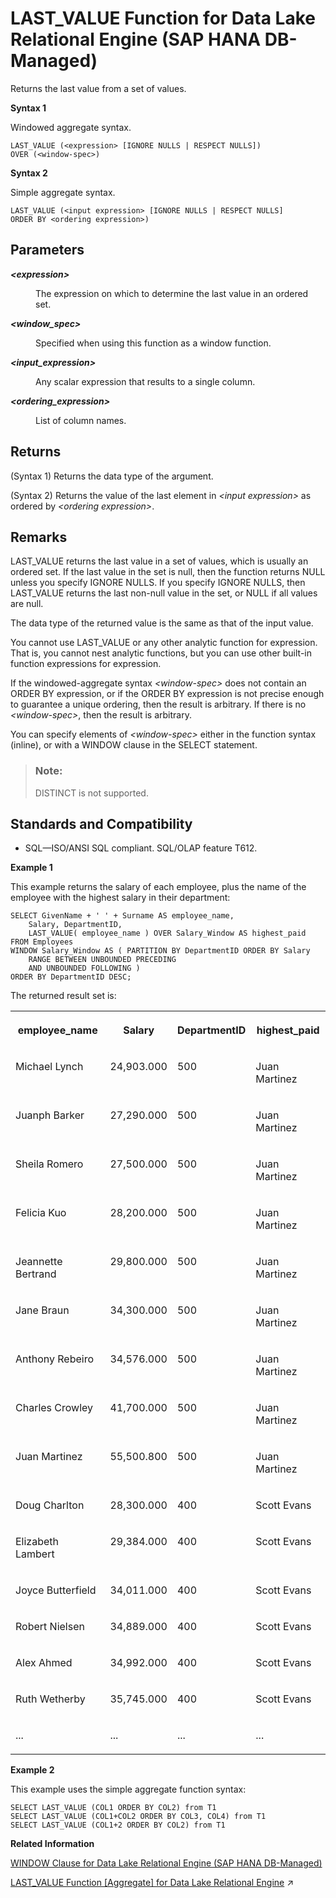 <!-- loio8cf5191242464c6bb1965cbb657bdab1 -->

# LAST\_VALUE Function for Data Lake Relational Engine \(SAP HANA DB-Managed\)

Returns the last value from a set of values.



**Syntax 1**

Windowed aggregate syntax.

```
LAST_VALUE (<expression> [IGNORE NULLS | RESPECT NULLS])
OVER (<window-spec>)
```

**Syntax 2**

Simple aggregate syntax.

```
LAST_VALUE (<input expression> [IGNORE NULLS | RESPECT NULLS] 
ORDER BY <ordering expression>)
```



<a name="loio8cf5191242464c6bb1965cbb657bdab1__section_olw_t2h_trb"/>

## Parameters


<dl>
<dt><b>

*<expression\>*

</b></dt>
<dd>

The expression on which to determine the last value in an ordered set.



</dd><dt><b>

*<window\_spec\>*

</b></dt>
<dd>

Specified when using this function as a window function.



</dd><dt><b>

*<input\_expression\>*

</b></dt>
<dd>

Any scalar expression that results to a single column.



</dd><dt><b>

*<ordering\_expression\>*

</b></dt>
<dd>

List of column names.



</dd>
</dl>



<a name="loio8cf5191242464c6bb1965cbb657bdab1__section_ojw_52h_trb"/>

## Returns

\(Syntax 1\) Returns the data type of the argument.

\(Syntax 2\) Returns the value of the last element in *<input expression\>* as ordered by *<ordering expression\>*.



<a name="loio8cf5191242464c6bb1965cbb657bdab1__section_wll_v2h_trb"/>

## Remarks

LAST\_VALUE returns the last value in a set of values, which is usually an ordered set. If the last value in the set is null, then the function returns NULL unless you specify IGNORE NULLS. If you specify IGNORE NULLS, then LAST\_VALUE returns the last non-null value in the set, or NULL if all values are null.

The data type of the returned value is the same as that of the input value.

You cannot use LAST\_VALUE or any other analytic function for expression. That is, you cannot nest analytic functions, but you can use other built-in function expressions for expression.

If the windowed-aggregate syntax *<window-spec\>* does not contain an ORDER BY expression, or if the ORDER BY expression is not precise enough to guarantee a unique ordering, then the result is arbitrary. If there is no *<window-spec\>*, then the result is arbitrary.

You can specify elements of *<window-spec\>* either in the function syntax \(inline\), or with a WINDOW clause in the SELECT statement.

> ### Note:  
> DISTINCT is not supported.



<a name="loio8cf5191242464c6bb1965cbb657bdab1__section_pt1_w2h_trb"/>

## Standards and Compatibility

-   SQL—ISO/ANSI SQL compliant. SQL/OLAP feature T612.




**Example 1**

This example returns the salary of each employee, plus the name of the employee with the highest salary in their department:

```
SELECT GivenName + ' ' + Surname AS employee_name, 
	Salary, DepartmentID,
	LAST_VALUE( employee_name ) OVER Salary_Window AS highest_paid
FROM Employees
WINDOW Salary_Window AS ( PARTITION BY DepartmentID ORDER BY Salary 
	RANGE BETWEEN UNBOUNDED PRECEDING 
	AND UNBOUNDED FOLLOWING )
ORDER BY DepartmentID DESC;
```

The returned result set is:


<table>
<tr>
<th valign="top" rowspan="1">

employee\_name



</th>
<th valign="top" rowspan="1">

Salary



</th>
<th valign="top" rowspan="1">

DepartmentID



</th>
<th valign="top" rowspan="1">

highest\_paid



</th>
</tr>
<tr>
<td valign="top" rowspan="1">

Michael Lynch



</td>
<td valign="top" rowspan="1">

24,903.000



</td>
<td valign="top" rowspan="1">

500



</td>
<td valign="top" rowspan="1">

Juan Martinez



</td>
</tr>
<tr>
<td valign="top" rowspan="1">

Juanph Barker



</td>
<td valign="top" rowspan="1">

27,290.000



</td>
<td valign="top" rowspan="1">

500



</td>
<td valign="top" rowspan="1">

Juan Martinez



</td>
</tr>
<tr>
<td valign="top" rowspan="1">

Sheila Romero



</td>
<td valign="top" rowspan="1">

27,500.000



</td>
<td valign="top" rowspan="1">

500



</td>
<td valign="top" rowspan="1">

Juan Martinez



</td>
</tr>
<tr>
<td valign="top" rowspan="1">

Felicia Kuo



</td>
<td valign="top" rowspan="1">

28,200.000



</td>
<td valign="top" rowspan="1">

500



</td>
<td valign="top" rowspan="1">

Juan Martinez



</td>
</tr>
<tr>
<td valign="top" rowspan="1">

Jeannette Bertrand



</td>
<td valign="top" rowspan="1">

29,800.000



</td>
<td valign="top" rowspan="1">

500



</td>
<td valign="top" rowspan="1">

Juan Martinez



</td>
</tr>
<tr>
<td valign="top" rowspan="1">

Jane Braun



</td>
<td valign="top" rowspan="1">

34,300.000



</td>
<td valign="top" rowspan="1">

500



</td>
<td valign="top" rowspan="1">

Juan Martinez



</td>
</tr>
<tr>
<td valign="top" rowspan="1">

Anthony Rebeiro



</td>
<td valign="top" rowspan="1">

34,576.000



</td>
<td valign="top" rowspan="1">

500



</td>
<td valign="top" rowspan="1">

Juan Martinez



</td>
</tr>
<tr>
<td valign="top" rowspan="1">

Charles Crowley



</td>
<td valign="top" rowspan="1">

41,700.000



</td>
<td valign="top" rowspan="1">

500



</td>
<td valign="top" rowspan="1">

Juan Martinez



</td>
</tr>
<tr>
<td valign="top" rowspan="1">

Juan Martinez



</td>
<td valign="top" rowspan="1">

55,500.800



</td>
<td valign="top" rowspan="1">

500



</td>
<td valign="top" rowspan="1">

Juan Martinez



</td>
</tr>
<tr>
<td valign="top" rowspan="1">

Doug Charlton



</td>
<td valign="top" rowspan="1">

28,300.000



</td>
<td valign="top" rowspan="1">

400



</td>
<td valign="top" rowspan="1">

Scott Evans



</td>
</tr>
<tr>
<td valign="top" rowspan="1">

Elizabeth Lambert



</td>
<td valign="top" rowspan="1">

29,384.000



</td>
<td valign="top" rowspan="1">

400



</td>
<td valign="top" rowspan="1">

Scott Evans



</td>
</tr>
<tr>
<td valign="top" rowspan="1">

Joyce Butterfield



</td>
<td valign="top" rowspan="1">

34,011.000



</td>
<td valign="top" rowspan="1">

400



</td>
<td valign="top" rowspan="1">

Scott Evans



</td>
</tr>
<tr>
<td valign="top" rowspan="1">

Robert Nielsen



</td>
<td valign="top" rowspan="1">

34,889.000



</td>
<td valign="top" rowspan="1">

400



</td>
<td valign="top" rowspan="1">

Scott Evans



</td>
</tr>
<tr>
<td valign="top" rowspan="1">

Alex Ahmed



</td>
<td valign="top" rowspan="1">

34,992.000



</td>
<td valign="top" rowspan="1">

400



</td>
<td valign="top" rowspan="1">

Scott Evans



</td>
</tr>
<tr>
<td valign="top" rowspan="1">

Ruth Wetherby



</td>
<td valign="top" rowspan="1">

35,745.000



</td>
<td valign="top" rowspan="1">

400



</td>
<td valign="top" rowspan="1">

Scott Evans



</td>
</tr>
<tr>
<td valign="top" rowspan="1">

...



</td>
<td valign="top" rowspan="1">

...



</td>
<td valign="top" rowspan="1">

...



</td>
<td valign="top" rowspan="1">

...



</td>
</tr>
</table>

**Example 2**

This example uses the simple aggregate function syntax:

```
SELECT LAST_VALUE (COL1 ORDER BY COL2) from T1
SELECT LAST_VALUE (COL1+COL2 ORDER BY COL3, COL4) from T1 
SELECT LAST_VALUE (COL1+2 ORDER BY COL2) from T1
```

**Related Information**  


[WINDOW Clause for Data Lake Relational Engine \(SAP HANA DB-Managed\)](../030-sql-statements/window-clause-for-data-lake-relational-engine-sap-hana-db-managed-c83b61b.md "Defines all or part of a window for use with window functions such as AVG and RANK in a SELECT statement.")

[LAST_VALUE Function [Aggregate] for Data Lake Relational Engine](https://help.sap.com/viewer/19b3964099384f178ad08f2d348232a9/2023_1_QRC/en-US/a55bfa7784f21015b86bd5dcfa28a6a5.html "Returns the last value from a set of values.") :arrow_upper_right:

